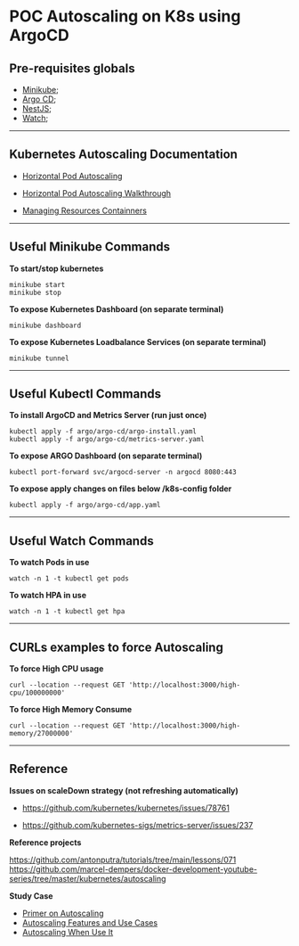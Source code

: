 # POC Autoscaling on K8s using ArgoCD

## Pre-requisites globals

- [Minikube](https://minikube.sigs.k8s.io/docs/start/);
- [Argo CD](https://argo-cd.readthedocs.io/en/stable/);
- [NestJS](https://docs.nestjs.com/);
- [Watch](https://formulae.brew.sh/formula/watch);

---

## Kubernetes Autoscaling Documentation

- [Horizontal Pod Autoscaling](https://kubernetes.io/docs/tasks/run-application/horizontal-pod-autoscale/)
  
- [Horizontal Pod Autoscaling Walkthrough](https://kubernetes.io/docs/tasks/run-application/horizontal-pod-autoscale-walkthrough/)

- [Managing Resources Containners](https://kubernetes.io/docs/concepts/configuration/manage-resources-containers/)

---

## Useful Minikube Commands

**To start/stop kubernetes**

```
minikube start
minikube stop
```

**To expose Kubernetes Dashboard (on separate terminal)**

`minikube dashboard`

**To expose Kubernetes Loadbalance Services (on separate terminal)**

`minikube tunnel`

---

## Useful Kubectl Commands

**To install ArgoCD and Metrics Server (run just once)**

```
kubectl apply -f argo/argo-cd/argo-install.yaml
kubectl apply -f argo/argo-cd/metrics-server.yaml
```

**To expose ARGO Dashboard (on separate terminal)**

`kubectl port-forward svc/argocd-server -n argocd 8080:443`

**To expose apply changes on files below /k8s-config folder**

`kubectl apply -f argo/argo-cd/app.yaml`

---

## Useful Watch Commands

**To watch Pods in use**

`watch -n 1 -t kubectl get pods`

**To watch HPA in use**

`watch -n 1 -t kubectl get hpa`

---

## CURLs examples to force Autoscaling

**To force High CPU usage**

```
curl --location --request GET 'http://localhost:3000/high-cpu/100000000'
```

**To force High Memory Consume**

```
curl --location --request GET 'http://localhost:3000/high-memory/27000000'
```

---

## Reference

**__Issues on scaleDown strategy__ (not refreshing automatically)**

- https://github.com/kubernetes/kubernetes/issues/78761

- https://github.com/kubernetes-sigs/metrics-server/issues/237


**Reference projects**

https://github.com/antonputra/tutorials/tree/main/lessons/071
https://github.com/marcel-dempers/docker-development-youtube-series/tree/master/kubernetes/autoscaling

**Study Case**

- [Primer on Autoscaling](https://medium.com/expedia-group-tech/autoscaling-in-kubernetes-a-primer-on-autoscaling-7b8f0f95a928)
- [Autoscaling Features and Use Cases](https://medium.com/expedia-group-tech/autoscaling-in-kubernetes-options-features-and-use-cases-c8a6ce145957)
- [Autoscaling When Use It](https://medium.com/expedia-group-tech/autoscaling-in-kubernetes-why-doesnt-the-horizontal-pod-autoscaler-work-for-me-5f0094694054)

